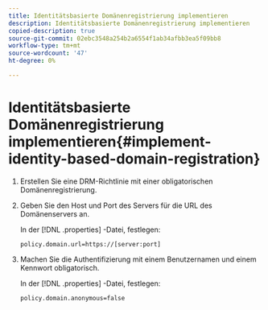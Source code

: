```yaml
---
title: Identitätsbasierte Domänenregistrierung implementieren
description: Identitätsbasierte Domänenregistrierung implementieren
copied-description: true
source-git-commit: 02ebc3548a254b2a6554f1ab34afbb3ea5f09bb8
workflow-type: tm+mt
source-wordcount: '47'
ht-degree: 0%

---
```


# Identitätsbasierte Domänenregistrierung implementieren{#implement-identity-based-domain-registration}

1. Erstellen Sie eine DRM-Richtlinie mit einer obligatorischen Domänenregistrierung.
1. Geben Sie den Host und Port des Servers für die URL des Domänenservers an.

   In der [!DNL .properties] -Datei, festlegen:

   ```
   policy.domain.url=https://[server:port] 
   ```

1. Machen Sie die Authentifizierung mit einem Benutzernamen und einem Kennwort obligatorisch.

   In der [!DNL .properties] -Datei, festlegen:

   ```
   policy.domain.anonymous=false 
   ```
